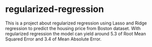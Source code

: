 # regularized-regression

This is a project about regularized regression using Lasso and Ridge regression to predict the housing price from Boston dataset. With regularized regression the model can yield around 5.3 of Root Mean Squared Error and 3.4 of Mean Absolute Error.

